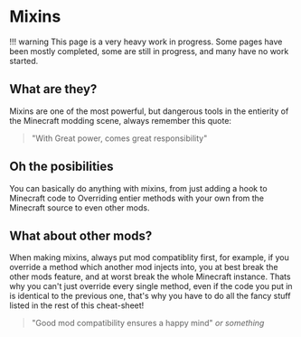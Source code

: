 # Mixins
!!! warning
    This page is a very heavy work in progress. Some pages have been mostly completed, some are still in progress, and many have no work started.

## What are they?
Mixins are one of the most powerful, but dangerous tools in the entierity of the Minecraft modding scene, always remember this quote:
> "With Great power, comes great responsibility"
## Oh the posibilities
You can basically do anything with mixins, from just adding a hook to Minecraft code to Overriding entier methods with your own from the Minecraft source to even other mods.
## What about other mods?
When making mixins, always put mod compatiblity first, for example, if you override a method which another mod injects into, you at best break the other mods feature, and at worst break the whole Minecraft instance.
Thats why you can't just override every single method, even if the code you put in is identical to the previous one, that's why you have to do all the fancy stuff listed in the rest of this cheat-sheet!
> "Good mod compatibility ensures a happy mind" *or something*